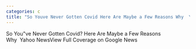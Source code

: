 ```yaml
---
categories: c
title: "So Youve Never Gotten Covid Here Are Maybe a Few Reasons Why  Yahoo News"
---
```

So You"ve Never Gotten Covid? Here Are Maybe a Few Reasons Why&nbsp;&nbsp;Yahoo NewsView Full Coverage on Google News